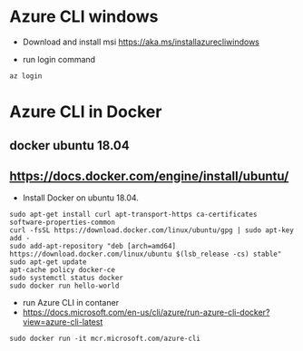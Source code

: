 
# Azure CLI windows 
* Download and install msi https://aka.ms/installazurecliwindows

* run login command 
```
az login
```

# Azure CLI in Docker

## docker ubuntu 18.04
## https://docs.docker.com/engine/install/ubuntu/
* Install Docker on ubuntu 18.04.
```
sudo apt-get install curl apt-transport-https ca-certificates software-properties-common
curl -fsSL https://download.docker.com/linux/ubuntu/gpg | sudo apt-key add -
sudo add-apt-repository "deb [arch=amd64] https://download.docker.com/linux/ubuntu $(lsb_release -cs) stable"
sudo apt-get update
apt-cache policy docker-ce
sudo systemctl status docker
sudo docker run hello-world
```

* run Azure CLI in contaner
* https://docs.microsoft.com/en-us/cli/azure/run-azure-cli-docker?view=azure-cli-latest
```
sudo docker run -it mcr.microsoft.com/azure-cli
```
